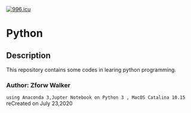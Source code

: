 <a href="https://996.icu"><img src="https://img.shields.io/badge/link-996.icu-red.svg" alt="996.icu" /></a>
# Python

## Description
This repository contains some codes in learing python programming.
### Author: Zforw Walker
  `using Anaconda 3,Jupter Notebook on Python 3 , MacOS Catalina 10.15`
  reCreated on July 23,2020
